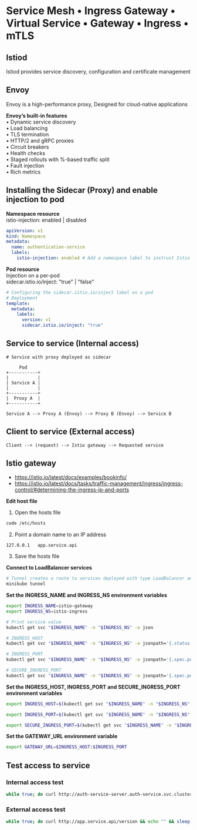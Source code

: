 # Service Mesh • Ingress Gateway • Virtual Service • Gateway • Ingress • mTLS

## Istiod
Istiod provides service discovery, configuration and certificate management

## Envoy
Envoy is a high-performance proxy, Designed for cloud-native applications

**Envoy’s built-in features** \
• Dynamic service discovery \
• Load balancing \
• TLS termination \
• HTTP/2 and gRPC proxies \
• Circuit breakers \
• Health checks \
• Staged rollouts with %-based traffic split \
• Fault injection \
• Rich metrics

## Installing the Sidecar (Proxy) and enable injection to pod

**Namespace resource** \
istio-injection: enabled | disabled
``` yaml
apiVersion: v1
kind: Namespace
metadata:
  name: authentication-service
  labels: 
    istio-injection: enabled # Add a namespace label to instruct Istio to automatically inject Envoy sidecar proxies when you deploy your application
```

**Pod resource** \
Injection on a per-pod \
sidecar.istio.io/inject: "true" | "false"
``` yaml
# Configuring the sidecar.istio.io/inject label on a pod
# Deployment
template:
  metadata:
    labels:
      version: v1
      sidecar.istio.io/inject: "true"
```

## Service to service (Internal access)
```
# Service with proxy deployed as sidecar

     Pod
+-----------+    
|           |
| Service A |
|           |
+-----------+
|  Proxy A  |
+-----------+
```

```
Service A --> Proxy A (Envoy) --> Proxy B (Envoy) --> Service B
```

## Client to service (External access)
```
Client --> (request) --> Istio gateway --> Requested service
```

## Istio gateway
- https://istio.io/latest/docs/examples/bookinfo/
- https://istio.io/latest/docs/tasks/traffic-management/ingress/ingress-control/#determining-the-ingress-ip-and-ports

**Edit host file**
1. Open the hosts file
``` bash
code /etc/hosts
```

2. Point a domain name to an IP address
```
127.0.0.1	app.service.api
```

3. Save the hosts file

**Connect to LoadBalancer services**
``` bash
# Tunnel creates a route to services deployed with type LoadBalancer and sets their Ingress to their ClusterIP
minikube tunnel
```

**Set the INGRESS_NAME and INGRESS_NS environment variables**
``` bash
export INGRESS_NAME=istio-gateway
export INGRESS_NS=istio-ingress

# Print service value
kubectl get svc "$INGRESS_NAME" -n "$INGRESS_NS" -o json

# INGRESS_HOST
kubectl get svc "$INGRESS_NAME" -n "$INGRESS_NS" -o jsonpath='{.status.loadBalancer.ingress[0].ip}'

# INGRESS_PORT
kubectl get svc "$INGRESS_NAME" -n "$INGRESS_NS" -o jsonpath='{.spec.ports[?(@.name=="http2")].port}'

# SECURE_INGRESS_PORT
kubectl get svc "$INGRESS_NAME" -n "$INGRESS_NS" -o jsonpath='{.spec.ports[?(@.name=="https")].port}'
```

**Set the INGRESS_HOST, INGRESS_PORT and SECURE_INGRESS_PORT environment variables**
``` bash
export INGRESS_HOST=$(kubectl get svc "$INGRESS_NAME" -n "$INGRESS_NS" -o jsonpath='{.status.loadBalancer.ingress[0].ip}')

export INGRESS_PORT=$(kubectl get svc "$INGRESS_NAME" -n "$INGRESS_NS" -o jsonpath='{.spec.ports[?(@.name=="http2")].port}')

export SECURE_INGRESS_PORT=$(kubectl get svc "$INGRESS_NAME" -n "$INGRESS_NS" -o jsonpath='{.spec.ports[?(@.name=="https")].port}')
```

**Set the GATEWAY_URL environment variable**
``` bash
export GATEWAY_URL=$INGRESS_HOST:$INGRESS_PORT
```

## Test access to service
### Internal access test
``` bash
while true; do curl http://auth-service-server.auth-service.svc.cluster.local:3000/version && echo "" && sleep 1; done
```

### External access test
``` bash
while true; do curl http://app.service.api/version && echo "" && sleep 1; done
```